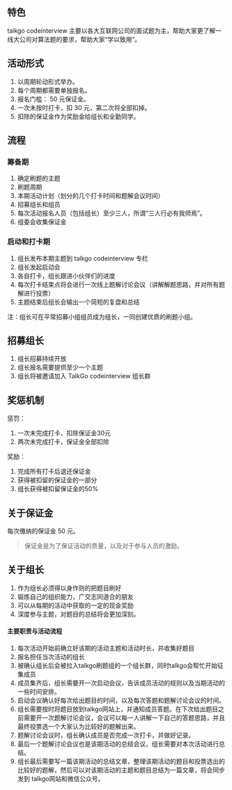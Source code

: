 ## 特色

talkgo codeinterview 主要以各大互联网公司的面试题为主，帮助大家更了解一线大公司对算法题的要求，帮助大家“学以致用”。

## 活动形式

1. 以周期轮动形式举办。
2. 每个周期都需要单独报名。
3. 报名门槛： 50 元保证金。
4. 一次未按时打卡，扣 30 元，第二次将全部扣掉。
5. 扣除的保证金作为奖励金给组长和全勤同学。

## 流程

### 筹备期

1. 确定刷题的主题
2. 刷题周期
3. 本期活动计划（划分的几个打卡时间和题解会议时间）
4. 招募组长和组员
5. 每次活动报名人员（包括组长）至少三人，所谓“三人行必有我师焉”。
6. 组委会收集保证金

### 启动和打卡期

1. 组长发布本期主题到 talkgo codeinterview 专栏
2. 组长发起启动会
3. 各自打卡，组长跟进小伙伴们的进度
4. 每次打卡结束点将会进行一次线上题解讨论会议（讲解解题思路，并对所有题解进行投票）
5. 主题结束后组长会输出一个简短的复盘和总结

注：组长可在平常招募小组组员成为组长，一同创建优质的刷题小组。

## 招募组长

1. 组长招募持续开放
2. 组长报名需要提供至少一个主题
3. 组长将被邀请加入 TalkGo codeinterview 组长群

## 奖惩机制

惩罚：

1. 一次未完成打卡，扣除保证金30元
2. 两次未完成打卡，保证金全部扣除

奖励：

1. 完成所有打卡后退还保证金
2. 获得被扣留的保证金的一部分
3. 组长获得被扣留保证金的50%

## 关于保证金

每次缴纳的保证金 50 元。
>保证金是为了保证活动的质量，以及对于参与人员的激励。

## 关于组长

1. 作为组长必须得以身作则的把题目刷好
2. 锻炼自己的组织能力，广交志同道合的朋友
3. 可以从每期的活动中获取的一定的现金奖励
4. 深度参与主题，对题目的总结将会更加深刻。

#### 主要职责与活动流程

1. 每次活动开始前确立好该期的活动主题和活动时长，并收集好题目
2. 报名担任当次活动的组长
3. 被确认组长后会被拉入talkgo刷题组的一个组长群，同时talkgo会帮忙开始征集成员
4. 成员集齐后，组长需要开一次启动会议，告诉成员活动的规则以及当期活动的一些时间安排。
5. 启动会议确认好每次给出题目的时间，以及每次答题和题解讨论会议的时间。
6. 组长需要按时将题目放到talkgo网站上，并通知成员答题。在下次给出题目之前需要开一次题解讨论会议，会议可以每一人讲解一下自己的答题思路，并且最终投票选一个大家认为比较好的题解出来。
7. 题解讨论会议时，组长确认成员是否完成一次打卡，并做好记录。
8. 最后一个题解讨论会议也是该期活动的总结会议，组长需要对本次活动进行总结。
9. 组长最后需要写一篇该期活动的总结文章，整理该期活动的题目和投票选出的比较好的题解，然后可以对该期活动的主题和题目总结为一篇文章，将会同步发到 talkgo网站和微信公众号。